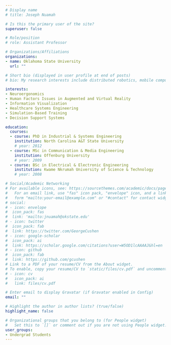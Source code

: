 ```yaml
---
# Display name
# title: Joseph Nuamah

# Is this the primary user of the site?
superuser: false

# Role/position
# role: Assistant Professor

# Organizations/Affiliations
organizations:
- name: Oklahoma State University
  url: ""

# Short bio (displayed in user profile at end of posts)
# bio: My research interests include distributed robotics, mobile computing and programmable matter.

interests:
- Neuroergonomics
- Human Factors Issues in Augmented and Virtual Reality
- Information Visualization
- Healthcare Systems Engineering
- Simulation-Based Training
- Decision Support Systems

education:
  courses:
  - course: PhD in Industrial & Systems Engineering
    institution: North Carolina A&T State University
    # year: 2012
  - course: MSc in Communication & Media Engineering
    institution: Offenburg University
    # year: 2009
  - course: BSc in Electrical & Electronic Engineering
    institution: Kwame Nkrumah University of Science & Technology
    # year: 2008

# Social/Academic Networking
# For available icons, see: https://sourcethemes.com/academic/docs/page-builder/#icons
#   For an email link, use "fas" icon pack, "envelope" icon, and a link in the
#   form "mailto:your-email@example.com" or "#contact" for contact widget.
# social:
# - icon: envelope
#  icon_pack: fas
#  link: 'mailto:jnuamah@okstate.edu'
# - icon: twitter
#  icon_pack: fab
#  link: https://twitter.com/GeorgeCushen
# - icon: google-scholar
#  icon_pack: ai
#  link: https://scholar.google.com/citations?user=W5OD1lcAAAAJ&hl=en
# - icon: github
#  icon_pack: fab
#  link: https://github.com/gcushen
# Link to a PDF of your resume/CV from the About widget.
# To enable, copy your resume/CV to `static/files/cv.pdf` and uncomment the lines below.
# - icon: cv
#   icon_pack: ai
#   link: files/cv.pdf

# Enter email to display Gravatar (if Gravatar enabled in Config)
email: ""

# Highlight the author in author lists? (true/false)
highlight_name: false

# Organizational groups that you belong to (for People widget)
#   Set this to `[]` or comment out if you are not using People widget.
user_groups:
- Undergrad Students
---
```

